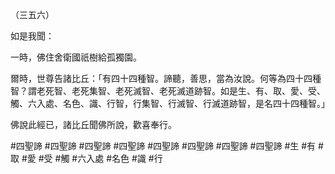 （三五六）

如是我聞：

一時，佛住舍衛國祇樹給孤獨園。

爾時，世尊告諸比丘：「有四十四種智。諦聽，善思，當為汝說。何等為四十四種智？謂老死智、老死集智、老死滅智、老死滅道跡智。如是生、有、取、愛、受、觸、六入處、名色、識、行智，行集智、行滅智、行滅道跡智，是名四十四種智。」

佛說此經已，諸比丘聞佛所說，歡喜奉行。



#四聖諦
#四聖諦
#四聖諦
#四聖諦
#四聖諦
#四聖諦
#四聖諦
#四聖諦
#生
#有
#取
#愛
#受
#觸
#六入處
#名色
#識
#行
